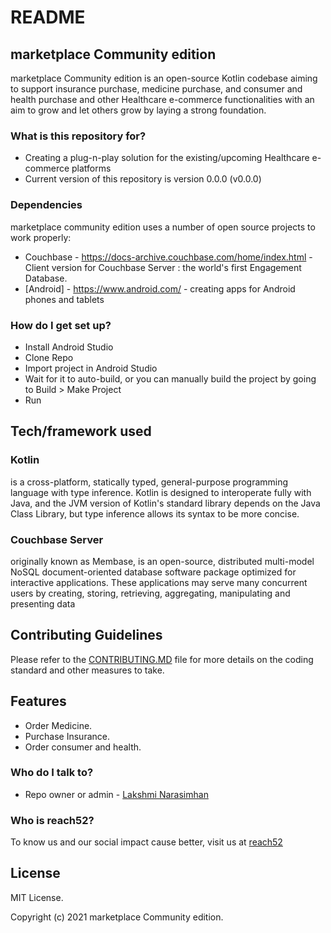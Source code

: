 # README #

## marketplace Community edition
marketplace Community edition is an open-source Kotlin codebase aiming to support insurance purchase, medicine purchase, and consumer and health purchase and other Healthcare e-commerce functionalities with an aim to grow and let others grow by laying a strong foundation.

### What is this repository for? ###

* Creating a plug-n-play solution for the existing/upcoming Healthcare e-commerce platforms
* Current version of this repository is version 0.0.0 (v0.0.0)

### Dependencies ###
marketplace community edition uses a number of open source projects to work properly:

* Couchbase - https://docs-archive.couchbase.com/home/index.html - Client version for Couchbase Server : the world's first Engagement Database.
* [Android] - https://www.android.com/ - creating apps for Android phones and tablets


### How do I get set up? ###

* Install Android Studio
* Clone Repo
* Import project in Android Studio
* Wait for it to auto-build, or you can manually build the project by going to Build > Make Project
* Run

## Tech/framework used
### Kotlin
is a cross-platform, statically typed, general-purpose programming language with type inference. Kotlin is designed to interoperate fully with Java, and the JVM version of Kotlin's standard library depends on the Java Class Library, but type inference allows its syntax to be more concise.
### Couchbase Server
originally known as Membase, is an open-source, distributed multi-model NoSQL document-oriented database software package optimized for interactive applications. These applications may serve many concurrent users by creating, storing, retrieving, aggregating, manipulating and presenting data


## Contributing Guidelines
Please refer to the [CONTRIBUTING.MD](https://bitbucket.org/reach52-community/marketplace-community-edition/src/master/CONTRIBUTING.md) file for more details on the coding standard and other measures to take.


## Features
* Order Medicine.
* Purchase Insurance.
* Order consumer and health.

### Who do I talk to? ###

* Repo owner or admin - [Lakshmi Narasimhan](lakshmi@reach52.com)

### Who is reach52? ###

To know us and our social impact cause better, visit us at [reach52](https://reach52.com/) 

## License

MIT License.

Copyright (c) 2021 marketplace Community edition.